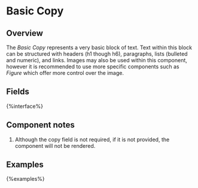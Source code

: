# Basic Copy

## Overview

The _Basic Copy_ represents a very basic block of text. Text within this block can be structured with headers
(h1 though h6), paragraphs, lists (bulleted and numeric), and links. Images may also be used within this component,
however it is recommended to use more specific components such as _Figure_ which offer more control over the image.

## Fields

{%interface%}

## Component notes

1. Although the copy field is not required, if it is not provided, the component will not be rendered.

## Examples

{%examples%}
